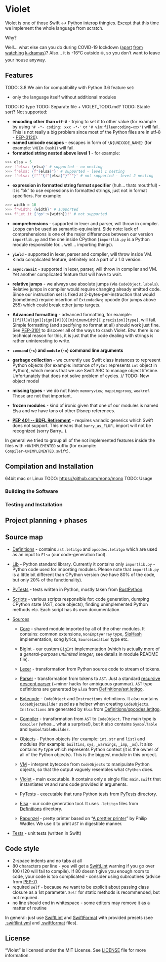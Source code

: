 # Violet

Violet is one of those Swift <-> Python interop thingies. Except that this time we implement the whole language from scratch.

Why?

Well… what else can you do during COVID-19 lockdown ([apart](https://www.imdb.com/title/tt10850932/) [from](https://www.imdb.com/title/tt12451520/) [watching](https://www.imdb.com/title/tt10220588/) [k-dramas](https://www.imdb.com/title/tt6263222/))? Also… it is -16°C outside ❄️, so you don't want to leave your house anyway.

## Features

TODO: 3.8
We aim for compatibility with Python 3.6 feature set:
- only the language itself without additional modules

TODO: IO type
TODO: Separate file + VIOLET_TODO.md?
TODO: Stable sort?
Not supported:
- **encoding other than `utf-8`** - trying to set it to other value (for example by using `'# -*- coding: xxx -*-'` or `'# vim:fileencoding=xxx'`) will fail. This is not really a big problem since most of the Python files are in utf-8 - [PEP-3120](https://www.python.org/dev/peps/pep-3120/)).
- **named unicode escapes** - escapes in form of `\N{UNICODE_NAME}` (for example: `\N{Em Dash}`) will fail.
- **formatted string nested above level 1** - for example:
```py
>>> elsa = 5
>>> f'elsa: {elsa}' # supported - no nesting
>>> f'elsa: {f"{elsa}"}' # supported - level 1 nesting
>>> f'elsa: {f"""{f"{elsa}"}"""}' # not supported - level 2 nesting
```
- **expression in formatted string format specifier** (huh… thats mouthful) - it is “ok” to use expressions in formatted strings, just not in format specifiers. For example:
```py
>>> width = 10
>>> f"width: {width}" # supported
>>> f"Let it {'go':>{width}}!" # not supported
```

- **comprehensions** - supported in lexer and parser, will throw in compiler. Loops can be used as semantic-equivalent. Side note: lack of comprehensions is one of the major differences between our version `importlib.py` and the one inside CPython (`importlib.py` is a Python module responsible for… well… importing things).

- **`yield`** - supported in lexer, parser and complier, will throw inside VM. Kinda complicated feature, definitely not a part of a 1.0 version.

- **`async/await`** - supported in lexer, parser, will throw in complier and VM. Yet another complicated feature that will have to wait.

- **relative jumps** - we always use absolute jumps (via `CodeObject.labels`). Relative jumps in compiler would require changing already emitted code. Since our instruction set is fixed at 2-bytes-per-instruction that would (sometimes) require insertion of `ExtendedArg` opcode (for jumps above 255) which could break other jump targets.

- **Advanced formatting** - advanced formatting, for example: `[[fill]align][sign][#][0][minimumwidth][.precision][type]`, will fail. Simple formatting (and specifying no format at all) should work just fine. See [PEP-3101](https://www.python.org/dev/peps/pep-3101/#standard-format-specifiers) to discover all of the ways to crash Violet. Btw. there is no technical reason for this, it is just that the code dealing with strings is rather uninteresting to write.

- **`command` (`-c`) and `module` (`-m`) command line arguments**

- **garbage collection** - we currently use Swift class instances to represent Python objects (for example: instance of `PyInt` represents `int` object in Python), which means that we use Swift ARC to manage object lifetime. Unfortunately that does not solve problem of cycles.
// TODO: New object model

- **missing types** - we do not have: `memoryview`, `mappingproxy`, `weakref`. Those are not that important.

- **frozen modules** - kind of ironic given that one of our modules is named Elsa and we have tons of other Disnep references.

- **[PEP 401 -- BDFL Retirement](https://www.python.org/dev/peps/pep-0401)** - requires variadic generics which Swift does not support. This means that `barry_as_FLUFL` import will not be recognized (sorry Barry…).

In general we tried to group all of the not implemented features inside the files with `+UNIMPLEMENTED` suffix (for example: `Compiler+UNIMPLEMENTED.swift`).

## Compilation and Installation

64bit
mac or Linux
TODO: https://github.com/mono/mono
TODO: Usage

### Building the Software
### Testing and Installation

## Project planning + phases

## Source map

- [Definitions](Definitions) - contains `ast.letitgo` and `opcodes.letitgo` which are used as an input to `Elsa` (our code-generation tool).

- [Lib](Lib) - Python standard library. Currently it contains only `importlib.py` - Python code used for importing modules. Please note that `importlib.py` is a little bit different than CPython version (we have 80% of the code, but only 20% of the functionality).

- [PyTests](PyTests) - tests written in Python, mostly taken from [RustPython](https://github.com/RustPython/RustPython).

- [Scripts](Scripts) - various scripts responsible for: code generation, dumping CPython state (AST, code objects), finding unimplemented Python methods etc. Each script has its own documentation.

- [Sources](Sources)

  - [Core](Sources/Core) - shared module imported by all of the other modules. It contains: common extensions, `NonEmptyArray` type, [SipHash](https://131002.net/siphash/) implementation, song lyrics, `SourceLocation` type etc.

  - [BigInt](Sources/BigInt) - our custom `BigInt` implementation (which is actually more of a *general-purpose unlimited integer*, see details in module README file).

  - [Lexer](Sources/Lexer) - transformation from Python source code to stream of tokens.

  - [Parser](Sources/Parser) - transformation from tokens to `AST`. Just a standard [recursive descent parser](https://en.wikipedia.org/wiki/Recursive_descent_parser) (+minor hacks for ambiguous grammar). `AST` type definitions are generated by `Elsa` from [Definitions/ast.letitgo](Definitions/ast.letitgo).

  - [Bytecode](Sources/Bytecode) - `CodeObject` and `Instructions` definitions. It also contains `CodeObjectBuilder` used as a helper when creating `CodeObjects`. `Instructions` are generated by `Elsa` from [Definitions/opcodes.letitgo](Definitions/opcodes.letitgo).

  - [Compiler](Sources/Compiler) - transformation from `AST` to `CodeObject`. The main type is `Compiler` (whoa… what a surprise!), but it also contains `SymbolTable` and `SymbolTableBuilder`.

  - [Objects](Sources/Objects) - Python objects (for example: `int`, `str` and `list`) and modules (for example: `builtins`, `sys`, `_warnings`, `_imp`, `_os`). It also contains `Py` type which represents Python context (it is the owner of all of the Python objects). This is the biggest module in this project.

  - [VM](Sources/VM) - interpret bytecode from `CodeObjects` to manipulate Python objects, so that the output vaguely resembles what `CPython` does.

  - [Violet](Sources/Violet) - main executable. It contains only a single file: `main.swift` that instantiates `VM` and runs code provided in arguments.

  - [PyTests](Sources/PyTests) - executable that runs Python tests from [PyTests](PyTests) directory.

  - [Elsa](Sources/Elsa) - our code generation tool. It uses `.letitgo` files from [Definitions](Definitions) directory.

  - [Rapunzel](Sources/Rapunzel) - pretty printer based on “[A prettier printer](http://homepages.inf.ed.ac.uk/wadler/papers/prettier/prettier.pdf)” by Philip Wadler. We use it to print `AST` in digestible manner.

- [Tests](Tests) - unit tests (written in Swift)

## Code style

- 2-space indents and no tabs at all
- 80 characters per line - you will get a [SwiftLint](https://github.com/realm/SwiftLint) warning if you go over 100 (120 will fail to compile). If 80 doesn't give you enough room to code, your code is too complicated - consider using subroutines (advice from [PEP-7](https://www.python.org/dev/peps/pep-0007/)).
- required `self` - because we want to be explicit about passing class closure as a 1st parameter. `Self` for static methods is recommended, but not required.
- no line should end in whitespace - some editors may remove it as a matter of routine

In general: just use [SwiftLint](https://github.com/realm/SwiftLint) and [SwiftFormat](https://github.com/nicklockwood/SwiftFormat) with provided presets (see [.swiftlint.yml](.swiftlint.yml) and [.swiftformat](.swiftformat) files).

## License

“Violet” is licensed under the MIT License.
See [LICENSE](LICENSE) file for more information.
